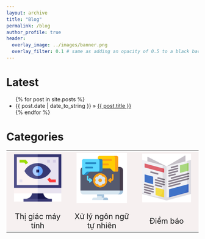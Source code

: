 ```yaml
---
layout: archive
title: "Blog"
permalink: /blog
author_profile: true
header:
  overlay_image: ../images/banner.png
  overlay_filter: 0.1 # same as adding an opacity of 0.5 to a black background
---
```


<div id="home">
  <h1>Latest</h1>
  <ul class="posts">
    {% for post in site.posts %}
      <li><span>{{ post.date | date_to_string }}</span> &raquo; <a href="{{ post.url }}">{{ post.title }}</a></li>
    {% endfor %}
  </ul>
  <h1>Categories</h1>
</div>

<style>
td, th {
   border: none!important;
}
th {
    background: #f6f0f0;
    word-wrap: break-word;
    text-align: center;
    font-size: 1px;
}
tr:nth-child(1) { 
  background:  #f6f0f0; 
  font-size: 40px;
  text-align: center;
}
tr:nth-child(2) {
  background: #f6f0f0;
  font-size: 20px;
  text-align: center;
}
</style>


| <!-- -->                                                                                                        | <!-- -->       <!-- -->                                                                                                            | <!-- -->                                                                                 |
|-----------------------------------------------------------------------------------------------------------------|------------------------------------------------------------------------------------------------------------------------------------|------------------------------------------------------------------------------------------|
| <a href="/tags/#thị-giác-máy-tính-computer-vision "><img src="/images/blog/cv_thumbnail.png" width="200" /></a> | <a href="/tags/#xử-lý-ngôn-ngữ-tự-nhiên-natural-language-processing "><img src="/images/blog/nlp_thumbnail.png" width="200" /></a> | <a href="/tags/#điểm-báo "><img src="/images/blog/news_thumbnail.png" width="200" /></a> |
| Thị giác máy tính                                                                                               | Xử lý ngôn ngữ tự nhiên                                                                                                            | Điểm báo                                                                                 |

